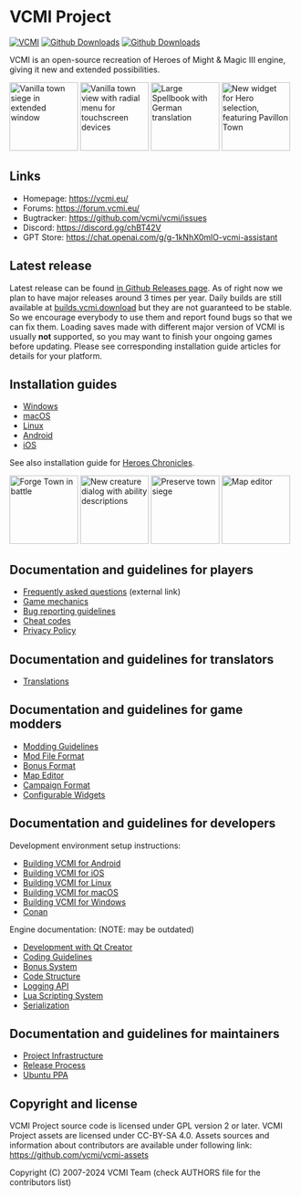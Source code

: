 # VCMI Project

[![VCMI](https://github.com/vcmi/vcmi/actions/workflows/github.yml/badge.svg?branch=develop&event=push)](https://github.com/vcmi/vcmi/actions/workflows/github.yml?query=branch%3Adevelop+event%3Apush)
[![Github Downloads](https://img.shields.io/github/downloads/vcmi/vcmi/1.6.0/total)](https://github.com/vcmi/vcmi/releases/tag/1.6.0)
[![Github Downloads](https://img.shields.io/github/downloads/vcmi/vcmi/total)](https://github.com/vcmi/vcmi/releases)

VCMI is an open-source recreation of Heroes of Might & Magic III engine, giving it new and extended possibilities.

<p>
  <img src="https://github.com/vcmi/VCMI.eu/blob/master/static/img/screenshots/1.3.0/Castle%20Siege.jpg?raw=true" alt="Vanilla town siege in extended window" style="height:120px;"/>
  <img src="https://github.com/vcmi/VCMI.eu/blob/master/static/img/screenshots/1.3.0/Town%20Screen%20with%20Radial%20Menu.jpg?raw=true" alt="Vanilla town view with radial menu for touchscreen devices" style="height:120px;"/>
  <img src="https://github.com/vcmi/VCMI.eu/blob/master/static/img/screenshots/1.4.0/Big%20spellbook.jpg?raw=true" alt="Large Spellbook with German translation" style="height:120px;"/>
  <img src="https://github.com/vcmi/VCMI.eu/blob/master/static/img/screenshots/1.4.0/Quick%20Hero%20Select%20Bastion.jpg?raw=true" alt="New widget for Hero selection, featuring Pavillon Town" style="height:120px;"/>
</p>

## Links

* Homepage:   <https://vcmi.eu/>
* Forums:     <https://forum.vcmi.eu/>
* Bugtracker: <https://github.com/vcmi/vcmi/issues>
* Discord:    <https://discord.gg/chBT42V>
* GPT Store:  <https://chat.openai.com/g/g-1kNhX0mlO-vcmi-assistant>

## Latest release

Latest release can be found [in Github Releases page](https://github.com/vcmi/vcmi/releases/latest). As of right now we plan to have major releases around 3 times per year. Daily builds are still available at [builds.vcmi.download](https://builds.vcmi.download/branch/develop/) but they are not guaranteed to be stable. So we encourage everybody to use them and report found bugs so that we can fix them.
Loading saves made with different major version of VCMI is usually **not** supported, so you may want to finish your ongoing games before updating.
Please see corresponding installation guide articles for details for your platform.  

## Installation guides

- [Windows](players/Installation_Windows.md)
- [macOS](players/Installation_macOS.md)
- [Linux](players/Installation_Linux.md)
- [Android](players/Installation_Android.md)
- [iOS](players/Installation_iOS.md)

See also installation guide for [Heroes Chronicles](players/Heroes_Chronicles.md).

<p>
  <img src="https://github.com/vcmi/VCMI.eu/blob/master/static/img/screenshots/1.4.0/Antagarich%20Burning%20Battle.jpg?raw=true" alt="Forge Town in battle" style="height:120px;"/>
  <img src="https://github.com/vcmi/VCMI.eu/blob/master/static/img/screenshots/1.6.0/New%20bonus%20descriptions.png?raw=true" alt="New creature dialog with ability descriptions" style="height:120px;"/>
  <img src="https://github.com/vcmi/VCMI.eu/blob/master/static/img/screenshots/1.6.0/Preserve%20siege.jpg?raw=true" alt="Preserve town siege" style="height:120px;"/>
  <img src="https://github.com/vcmi/VCMI.eu/blob/master/static/img/screenshots/1.4.0/Editor.jpg?raw=true" alt="Map editor" style="height:120px;"/>
</p>

## Documentation and guidelines for players

- [Frequently asked questions](https://vcmi.eu/faq/) (external link)
- [Game mechanics](players/Game_Mechanics.md)
- [Bug reporting guidelines](players/Bug_Reporting_Guidelines.md)
- [Cheat codes](players/Cheat_Codes.md)
- [Privacy Policy](players/Privacy_Policy.md)

## Documentation and guidelines for translators

- [Translations](translators/Translations.md)

## Documentation and guidelines for game modders

- [Modding Guidelines](modders/Readme.md)
- [Mod File Format](modders/Mod_File_Format.md)
- [Bonus Format](modders/Bonus_Format.md)
- [Map Editor](modders/Map_Editor.md)
- [Campaign Format](modders/Campaign_Format.md)
- [Configurable Widgets](modders/Configurable_Widgets.md)

## Documentation and guidelines for developers

Development environment setup instructions:

- [Building VCMI for Android](developers/Building_Android.md)
- [Building VCMI for iOS](developers/Building_iOS.md)
- [Building VCMI for Linux](developers/Building_Linux.md)
- [Building VCMI for macOS](developers/Building_macOS.md)
- [Building VCMI for Windows](developers/Building_Windows.md)
- [Conan](developers/Conan.md)

Engine documentation: (NOTE: may be outdated)

- [Development with Qt Creator](developers/Development_with_Qt_Creator.md)
- [Coding Guidelines](developers/Coding_Guidelines.md)
- [Bonus System](developers/Bonus_System.md)
- [Code Structure](developers/Code_Structure.md)
- [Logging API](developers/Logging_API.md)
- [Lua Scripting System](developers/Lua_Scripting_System.md)
- [Serialization](developers/Serialization.md)

## Documentation and guidelines for maintainers

- [Project Infrastructure](maintainers/Project_Infrastructure.md)
- [Release Process](maintainers/Release_Process.md)
- [Ubuntu PPA](maintainers/Ubuntu_PPA.md)

## Copyright and license

VCMI Project source code is licensed under GPL version 2 or later.
VCMI Project assets are licensed under CC-BY-SA 4.0. Assets sources and information about contributors are available under following link: <https://github.com/vcmi/vcmi-assets>

Copyright (C) 2007-2024  VCMI Team (check AUTHORS file for the contributors list)
